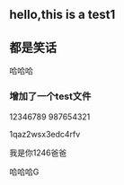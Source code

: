 ## hello,this is a test1

## 都是笑话

哈哈哈
### 增加了一个test文件
12346789
987654321


1qaz2wsx3edc4rfv


我是你1246爸爸

哈哈哈G


